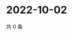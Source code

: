 # 2022-10-02

共 0 条

<!-- BEGIN WEIBO -->
<!-- 最后更新时间 Sun Oct 02 2022 11:35:50 GMT+0800 (China Standard Time) -->

<!-- END WEIBO -->
